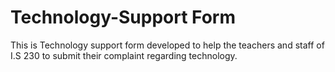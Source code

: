 # Technology-Support Form

This is Technology support form developed to help the teachers and staff of I.S 230 to submit their complaint regarding technology.
